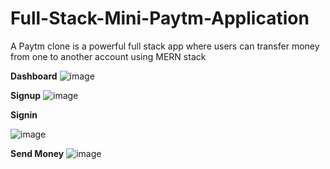 # Full-Stack-Mini-Paytm-Application
A Paytm clone is a powerful full stack app where users can transfer money from one to another account using MERN stack 

**Dashboard**
![image](https://github.com/user-attachments/assets/4585682b-ed0d-4f59-93ab-37e6c847ef50)

**Signup**
![image](https://github.com/user-attachments/assets/e10fa667-ee23-4986-8491-e7d56f6000e0)


**Signin**

![image](https://github.com/user-attachments/assets/0f2debae-556c-44ba-b4ba-010f418d1753)

**Send Money**
![image](https://github.com/user-attachments/assets/7ad171b5-352a-469b-8007-f9e6e51065ed)
